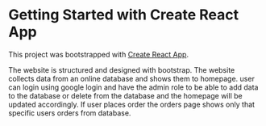 # Getting Started with Create React App

This project was bootstrapped with [Create React App](https://github.com/facebook/create-react-app).

The website is structured and designed with bootstrap. The website collects data from an online database and shows them to homepage. user can login using google login and have the admin role to be able to add data to the database or delete from the database and the homepage will be updated accordingly. 
If user places order the orders page shows only that specific users orders from database. 